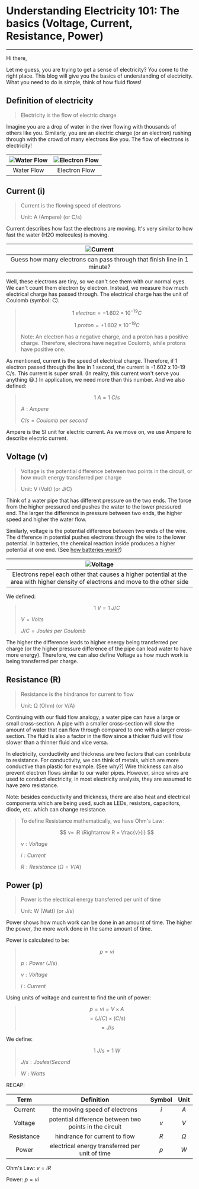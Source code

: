 # Understanding Electricity 101: The basics (Voltage, Current, Resistance, Power)

---

Hi there,

Let me guess, you are trying to get a sense of electricity? You come to the right place. This blog will give you the basics of understanding of electricity. What you need to do is simple, think of how fluid flows!

## Definition of electricity

> Electricity is the flow of electric charge

Imagine you are a drop of water in the river flowing with thousands of others like you. Similarly, you are an electric charge (or an electron) rushing through with the crowd of many electrons like you. The flow of electrons is electricity!

| ![Water Flow](/images/water_flow.jpg) | ![Electron Flow](/images/electron_flow.jpg) |
|:----------:|:-------------:|
| Water Flow  | Electron Flow |

## Current (i)

>   Current is the flowing speed of electrons
>
>   Unit: A (Ampere) (or C/s)    

Current describes how fast the electrons are moving. It's very similar to how fast the water (H2O molecules) is moving. 

| ![Current](/images/current.jpg) |
|:-------------:|
| Guess how many electrons can pass through that finish line in 1 minute? |

Well, these electrons are tiny, so we can't see them with our normal eyes. We can't count them electron by electron. Instead, we measure how much electrical charge has passed through. The electrical charge has the unit of Coulomb (symbol: C).

> $$
> 1~electron = -1.602 \times 10^{-19} C
> $$
>
> $$
> 1~proton = +1.602 \times 10^{-19} C
> $$
>
> Note: An electron has a negative charge, and a proton has a positive charge. Therefore, electrons have negative Coulomb, while protons have positive one.

As mentioned, current is the speed of electrical charge. Therefore, if 1 electron passed through the line in 1 second, the current is -1.602 x 10-19 C/s. This current is super small. (In reality, this current won't serve you anything 😆.) In application, we need more than this number.
And we also defined:
> $$
> 1~A = 1~C/s
> $$
>
> $A: Ampere$
>
> $C/s = Coulomb~per~second$

Ampere is the SI unit for electric current. As we move on, we use Ampere to describe electric current. 


## Voltage (v)
> Voltage is the potential difference between two points in the circuit, or how much energy transferred per charge   
>
> Unit: V (Volt) (or J/C)   

Think of a water pipe that has different pressure on the two ends. The force from the higher pressured end pushes the water to the lower pressured end. The larger the difference in pressure between two ends, the higher speed and higher the water flow.

Similarly, voltage is the potential difference between two ends of the wire. The difference in potential pushes electrons through the wire to the lower potential. In batteries, the chemical reaction inside produces a higher potential at one end. (See [how batteries work?](https://www.explainthatstuff.com/batteries.html))

| ![Voltage](/images/voltage.jpg) |
|:-------------:|
| Electrons repel each other that causes a higher potential at the area with higher density of electrons and move to the other side |

We defined:
> $$
> 1~V = 1~J/C
> $$
>
> $V = Volts$
>
> $J/C = Joules~per~Coulomb$

The higher the difference leads to higher energy being transferred per charge (or the higher pressure difference of the pipe can lead water to have more energy). Therefore, we can also define Voltage as how much work is being transferred per charge.

## Resistance (R)
> Resistance is the hindrance for current to flow  
>
> Unit: Ω (Ohm) (or V/A)    

Continuing with our fluid flow analogy, a water pipe can have a large or small cross-section. A pipe with a smaller cross-section will slow the amount of water that can flow through compared to one with a larger cross-section. The fluid is also a factor in the flow since a thicker fluid will flow slower than a thinner fluid and vice versa.

In electricity, conductivity and thickness are two factors that can contribute to resistance. For conductivity, we can think of metals, which are more conductive than plastic for example. (See why?) Wire thickness can also prevent electron flows similar to our water pipes. However, since wires are used to conduct electricity, in most electricity analysis, they are assumed to have zero resistance.

Note: besides conductivity and thickness, there are also heat and electrical components which are being used, such as LEDs, resistors, capacitors, diode, etc. which can change resistance.

> To define Resistance mathematically, we have Ohm's Law:
>
> $$
> v= iR \Rightarrow R = \frac{v}{i}
> $$
>
> $v: Voltage$
>
> $i: Current$
>
> $R: Resistance~(\Omega=V/A)$

## Power (p)
> Power is the electrical energy transferred per unit of time    
>
> Unit: W (Watt) (or J/s)    

Power shows how much work can be done in an amount of time. The higher the power, the more work done in the same amount of time.

Power is calculated to be:
> $$
> p = vi
> $$
>
> $p: Power~(J/s)$
>
> $v: Voltage$
>
> $i: Current$

Using units of voltage and current to find the unit of power:
> $$
> p = vi = V \times A
> $$
> $$
> = (J/C) \times (C/s)
> $$
> $$
> = J/s
> $$

We define:
> $$
> 1~J/s = 1~W
> $$
>
> $J/s: Joules/Second$
>
> $W: Watts$

RECAP:

| Term |Definition|	Symbol|	Unit |
|:----:|:--------:|:-----:|:-----:|
| Current | the moving speed of electrons |	$i$ |	$A$ |
| Voltage |	potential difference between two points in the circuit | $v$ | $V$ |
| Resistance | hindrance for current to flow |	$R$ |	$\Omega$ |
| Power | electrical energy transferred per unit of time | $p$ | $W$ |

Ohm's Law: $v = iR$

Power: $p = vi$